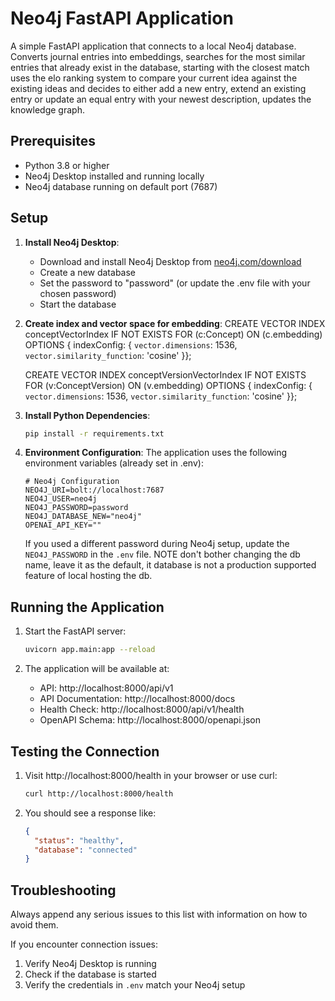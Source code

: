 # Neo4j FastAPI Application

A simple FastAPI application that connects to a local Neo4j database. 
Converts journal entries into embeddings, searches for the most similar entries
that already exist in the database, starting with the closest match uses the elo 
ranking system to compare your current idea against the existing ideas and decides to 
either add a new entry, extend an existing entry or update an equal entry with your
newest description, updates the knowledge graph. 



## Prerequisites

- Python 3.8 or higher
- Neo4j Desktop installed and running locally
- Neo4j database running on default port (7687)

## Setup

1. **Install Neo4j Desktop**:
   - Download and install Neo4j Desktop from [neo4j.com/download](https://neo4j.com/download/)
   - Create a new database
   - Set the password to "password" (or update the .env file with your chosen password)
   - Start the database

2. **Create index and vector space for embedding**:
   CREATE VECTOR INDEX conceptVectorIndex IF NOT EXISTS
   FOR (c:Concept)
   ON (c.embedding)
   OPTIONS { indexConfig: {
   `vector.dimensions`: 1536,
   `vector.similarity_function`: 'cosine'
   }};

   CREATE VECTOR INDEX conceptVersionVectorIndex IF NOT EXISTS
   FOR (v:ConceptVersion)
   ON (v.embedding)
   OPTIONS { indexConfig: {
   `vector.dimensions`: 1536,
   `vector.similarity_function`: 'cosine'
   }};

3. **Install Python Dependencies**:
   ```bash
   pip install -r requirements.txt
   ```

4. **Environment Configuration**:
   The application uses the following environment variables (already set in .env):
   ```
   # Neo4j Configuration
   NEO4J_URI=bolt://localhost:7687
   NEO4J_USER=neo4j
   NEO4J_PASSWORD=password
   NEO4J_DATABASE_NEW="neo4j"
   OPENAI_API_KEY=""
   ```
   If you used a different password during Neo4j setup, update the `NEO4J_PASSWORD` in the `.env` file.
   NOTE don't bother changing the db name, leave it as the default, it database is not a production supported feature of local hosting the db. 

## Running the Application

1. Start the FastAPI server:
   ```bash
   uvicorn app.main:app --reload
   ```

2. The application will be available at:
   - API: http://localhost:8000/api/v1
   - API Documentation: http://localhost:8000/docs
   - Health Check: http://localhost:8000/api/v1/health
   - OpenAPI Schema: http://localhost:8000/openapi.json

## Testing the Connection

1. Visit http://localhost:8000/health in your browser or use curl:
   ```bash
   curl http://localhost:8000/health
   ```

2. You should see a response like:
   ```json
   {
     "status": "healthy",
     "database": "connected"
   }
   ```

## Troubleshooting

Always append any serious issues to this list with information on how to avoid them.

If you encounter connection issues:
1. Verify Neo4j Desktop is running
2. Check if the database is started
3. Verify the credentials in `.env` match your Neo4j setup